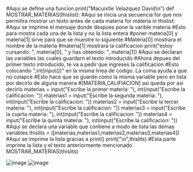 #Aqui se define una funcion
print("Macuixtle Velazquez David\n")
def MOSTRAR_MATERIAS(thislist):
    #Aqui se inicia una secuencia for que nos permitira mostrar un texto antes de cada materia
    for materia in thislist:
        #Aqui se imprime el mensaje donde despues pone la varible materia
        #Esto para mostra cada una de la lista y no la lista entera
        #poner materia[0] y materia[1] sirve para que se muestre lo siguiente
        #Materia[0] mostrara el nombre de la materia
        #materia[1] mostrara la calificacion
        print("estoy cursando: ", materia[0], " y has obtenido: ", materia[1])
#Aqui se declaran las variables las cuales guardarn el texto introducido
#Ahora depues del primer texto introducido, te va a pedir que ingreses la calificacion
#Esto colocando ",int(input())" en la misma linea de codigo. La coma ayuda a que no colapce
#Esto hace que se guarde como la misma variable pero en lista por decirlo de alguna manera
#[MATERIA,CALIFIACION] asi queda por asi decirlo
materias = input("Escribe la primer materia: "), int(input("Escribe la calificacion: "))
materias1 = input("Escribe la segunda materia: "), int(input("Escribe la calificacion: "))
materias2 = input("Escribe la tercer materia: "), int(input("Escribe la calificacion: "))
materias3 = input("Escribe la cuarta materia: "), int(input("Escribe la calificacion: "))
materias4 = input("Escribe la quinta materia: "), int(input("Escribe la calificacion: "))
#Aqui se declara una variable que contiene a modo de lista las demas variables
thislits = ([materias,materias1,materias2,materias3,materias4])
#Aqui se imprime la lista gracias a print()
print("\n",thislits) 
#Esta parte imprime la lista y el texto anteriormente mencionado
MOSTRAR_MATERIAS(thislits)  

![image](https://github.com/user-attachments/assets/08088507-ea7d-484d-b13f-a62669788884)
![image](https://github.com/user-attachments/assets/2ab51fce-7a7a-4539-8734-6ce3252627e3)

